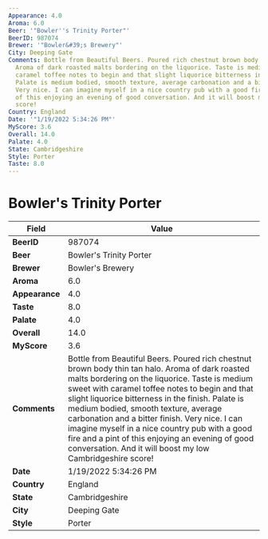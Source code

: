 ```yaml
---
Appearance: 4.0
Aroma: 6.0
Beer: '"Bowler''s Trinity Porter"'
BeerID: 987074
Brewer: '"Bowler&#39;s Brewery"'
City: Deeping Gate
Comments: Bottle from Beautiful Beers. Poured rich chestnut brown body thin tan halo.
  Aroma of dark roasted malts bordering on the liquorice. Taste is medium sweet with
  caramel toffee notes to begin and that slight liquorice bitterness in the finish.
  Palate is medium bodied, smooth texture, average carbonation and a bitter finish.
  Very nice. I can imagine myself in a nice country pub with a good fire and a pint
  of this enjoying an evening of good conversation. And it will boost my low Cambridgeshire
  score!
Country: England
Date: '"1/19/2022 5:34:26 PM"'
MyScore: 3.6
Overall: 14.0
Palate: 4.0
State: Cambridgeshire
Style: Porter
Taste: 8.0
---
```


# Bowler's Trinity Porter

| Field         | Value |
|---------------|-------|
| **BeerID** | 987074 |
| **Beer** | Bowler's Trinity Porter |
| **Brewer** | Bowler&#39;s Brewery |
| **Aroma** | 6.0 |
| **Appearance** | 4.0 |
| **Taste** | 8.0 |
| **Palate** | 4.0 |
| **Overall** | 14.0 |
| **MyScore** | 3.6 |
| **Comments** | Bottle from Beautiful Beers. Poured rich chestnut brown body thin tan halo. Aroma of dark roasted malts bordering on the liquorice. Taste is medium sweet with caramel toffee notes to begin and that slight liquorice bitterness in the finish. Palate is medium bodied, smooth texture, average carbonation and a bitter finish. Very nice. I can imagine myself in a nice country pub with a good fire and a pint of this enjoying an evening of good conversation. And it will boost my low Cambridgeshire score! |
| **Date** | 1/19/2022 5:34:26 PM |
| **Country** | England |
| **State** | Cambridgeshire |
| **City** | Deeping Gate |
| **Style** | Porter |
